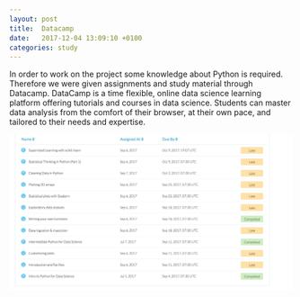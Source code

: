 ```yaml
---
layout: post
title:  Datacamp
date:   2017-12-04 13:09:10 +0100
categories: study
---
```


In order to work on the project some knowledge about Python is required. Therefore we were given assignments and study material through Datacamp. DataCamp is a time flexible, online data science learning platform offering tutorials and courses in data science. Students can master data analysis from the comfort of their browser, at their own pace, and tailored to their needs and expertise.

<div class="fluid-media">
  <img src="/public/images/datacamp.png"?{{site.time | date: '%s%N'}}" />
</div>